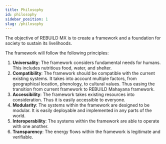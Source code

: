 ```yaml
---
title: Philosophy
id: philosophy
sidebar_position: 1
slug: /philosophy
---
```


The objective of REBUILD MX is to create a framework and a foundation for society to sustain its livelihoods.

The framework will follow the following principles:
1. **Universality**: The framework considers fundamental needs for humans. This includes nutritious food, water, and shelter. 
2. **Compatibility**: The framework should be compatible with the current existing systems. It takes into account multiple factors, from geographical location, phenology, to cultural values. Thus easing the transition from current framework to REBUILD Mahayana framework.
3. **Accessibility**: The framework takes existing resources into consideration. Thus it is easily accessible to everyone. 
4. **Modularity**: The systems within the framework are designed to be modular. It is easily deployable and implemented in any parts of the world.
5. **Interoperability**: The systems within the framework are able to operate with one another.
6. **Transparency**: The energy flows within the framework is legitimate and verifiable.
